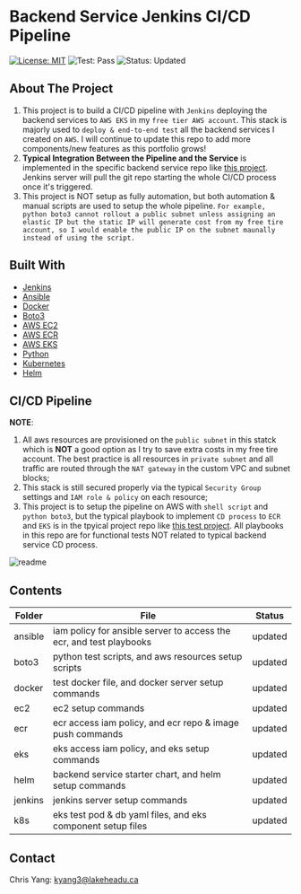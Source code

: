 # Backend Service Jenkins CI/CD Pipeline
[![License: MIT](https://img.shields.io/badge/License-MIT-yellow.svg)](https://opensource.org/licenses/MIT)         ![Test: Pass](https://img.shields.io/badge/PipelineTest-Pass-green)                  ![Status: Updated](https://img.shields.io/badge/Status-Updated-orange)

## About The Project
1. This project is to build a CI/CD pipeline with ```Jenkins``` deploying the backend services to ```AWS EKS``` in my ```free tier AWS account```. This stack is majorly used to ```deploy & end-to-end test``` all the backend services I created on ```AWS```. I will continue to update this repo to add more components/new features as this portfolio grows!  
2. **Typical Integration Between the Pipeline and the Service** is implemented in the specific backend service repo like [this project](https://github.com/mlmaster1995/chris-service-portfolio/tree/main/Jenkins-CICD-Test-Service). Jenkins server will pull the git repo starting the whole CI/CD process once it's triggered.  
3. This project is NOT setup as fully automation, but both automation & manual scripts are used to setup the whole pipeline. ```For example, python boto3 cannot rollout a public subnet unless assigning an elastic IP but the static IP will generate cost from my free tire account, so I would enable the public IP on the subnet maunally instead of using the script.```


## Built With
* [Jenkins](https://www.jenkins.io/)
* [Ansible](https://docs.ansible.com/)
* [Docker](https://www.docker.com/)
* [Boto3](https://boto3.amazonaws.com/v1/documentation/api/latest/index.html)
* [AWS EC2](https://aws.amazon.com/pm/ec2/?gclid=Cj0KCQjw-_mvBhDwARIsAA-Q0Q5DAq27oOGG8rixMZ5HumlUxEzfgMfL8yJkJ4izhPX2tHA952NS1PQaAg7AEALw_wcB&trk=8c0f4d22-7932-45ae-9a50-7ec3d0775c47&sc_channel=ps&ef_id=Cj0KCQjw-_mvBhDwARIsAA-Q0Q5DAq27oOGG8rixMZ5HumlUxEzfgMfL8yJkJ4izhPX2tHA952NS1PQaAg7AEALw_wcB:G:s&s_kwcid=AL!4422!3!472464674288!e!!g!!ec2!11346198414!112250790958)
* [AWS ECR](https://aws.amazon.com/ecr/)
* [AWS EKS](https://aws.amazon.com/eks/)
* [Python](https://www.python.org/)
* [Kubernetes](https://kubernetes.io/)
* [Helm](https://helm.sh/)

## CI/CD Pipeline

**NOTE**: 
1. All aws resources are provisioned on the ```public subnet``` in this statck which is **NOT** a good option as I try to save extra costs in my free tire account. The best practice is all resources in ```private subnet``` and all traffic are routed through the ```NAT gateway``` in the custom VPC and subnet blocks;
2. This stack is still secured properly via the typical ```Security Group``` settings and ```IAM role & policy``` on each resource; 
3. This project is to setup the pipeline on AWS with ```shell script``` and ```python boto3```, but the typical playbook to implement ```CD process``` to ```ECR``` and ```EKS``` is in the tpyical project repo like [this test project](https://github.com/mlmaster1995/chris-service-portfolio/tree/main/Jenkins-CICD-Test-Service). All playbooks in this repo are for functional tests NOT related to typical backend service CD process. 

![readme](https://github.com/mlmaster1995/chris-service-portfolio/assets/55723894/7742ddc5-7e87-4cfc-920a-4d5d31e7e68b)

## Contents

| Folder        | File             | Status    |
| ------------- |---------------- |:---------:|
| ansible       | iam policy for ansible server to access the ecr, and test playbooks    | updated |
| boto3         | python test scripts, and aws resources setup scripts          |   updated |
| docker        | test docker file, and docker server setup commands         |    updated |
| ec2           | ec2 setup commands         |  updated |
| ecr           | ecr access iam policy, and ecr repo & image push commands          |    updated |
| eks           | eks access iam policy, and eks setup commands         |    updated |
| helm          | backend service starter chart, and helm setup commands         |    updated |
| jenkins       | jenkins server setup commands         | updated  |
| k8s           | eks test pod & db yaml files, and eks component setup files         |    updated |

## Contact
Chris Yang: kyang3@lakeheadu.ca
